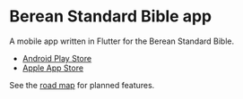 # Berean Standard Bible app

A mobile app written in Flutter for the Berean Standard Bible.

- [Android Play Store](https://play.google.com/store/apps/details?id=dev.ethnos.bsb)
- [Apple App Store](https://apps.apple.com/gb/app/berean-standard-bible/id6740620392)

See the [road map](https://github.com/ethnosdev/bsb/wiki) for planned features.
